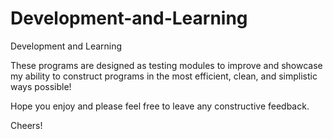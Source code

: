 # Development-and-Learning
Development and Learning

These programs are designed as testing modules to improve and showcase my ability 
to construct programs in the most efficient, clean, and simplistic ways possible!

Hope you enjoy and please feel free to leave any constructive feedback.

Cheers!
